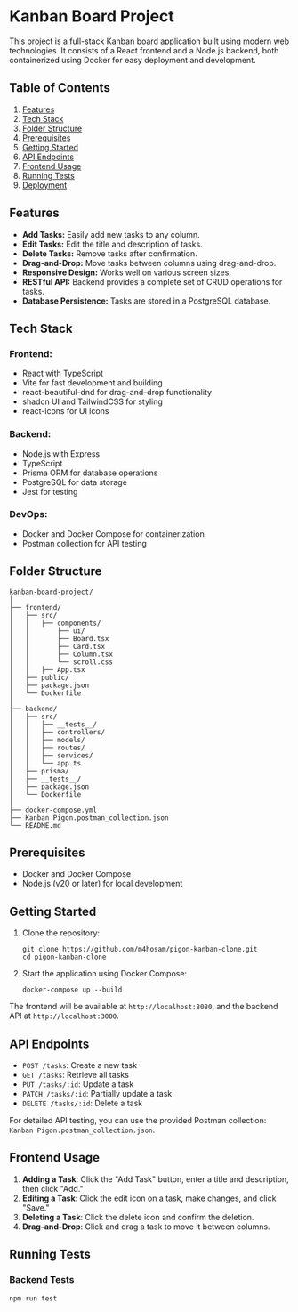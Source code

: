 # Kanban Board Project

This project is a full-stack Kanban board application built using modern web technologies. It consists of a React frontend and a Node.js backend, both containerized using Docker for easy deployment and development.

## Table of Contents

1. [Features](#features)
2. [Tech Stack](#tech-stack)
3. [Folder Structure](#folder-structure)
4. [Prerequisites](#prerequisites)
5. [Getting Started](#getting-started)
6. [API Endpoints](#api-endpoints)
7. [Frontend Usage](#frontend-usage)
8. [Running Tests](#running-tests)
9. [Deployment](#deployment)

## Features

- **Add Tasks:** Easily add new tasks to any column.
- **Edit Tasks:** Edit the title and description of tasks.
- **Delete Tasks:** Remove tasks after confirmation.
- **Drag-and-Drop:** Move tasks between columns using drag-and-drop.
- **Responsive Design:** Works well on various screen sizes.
- **RESTful API:** Backend provides a complete set of CRUD operations for tasks.
- **Database Persistence:** Tasks are stored in a PostgreSQL database.

## Tech Stack

### Frontend:

- React with TypeScript
- Vite for fast development and building
- react-beautiful-dnd for drag-and-drop functionality
- shadcn UI and TailwindCSS for styling
- react-icons for UI icons

### Backend:

- Node.js with Express
- TypeScript
- Prisma ORM for database operations
- PostgreSQL for data storage
- Jest for testing

### DevOps:

- Docker and Docker Compose for containerization
- Postman collection for API testing

## Folder Structure

```
kanban-board-project/
│
├── frontend/
│   ├── src/
│   │   ├── components/
│   │       ├── ui/
│   │       ├── Board.tsx
│   │       ├── Card.tsx
│   │       ├── Column.tsx
│   │       └── scroll.css
│   │   ├── App.tsx
│   ├── public/
│   ├── package.json
│   └── Dockerfile
│
├── backend/
│   ├── src/
│   │   ├── __tests__/
│   │   ├── controllers/
│   │   ├── models/
│   │   ├── routes/
│   │   ├── services/
│   │   └── app.ts
│   ├── prisma/
│   ├── __tests__/
│   ├── package.json
│   └── Dockerfile
│
├── docker-compose.yml
├── Kanban Pigon.postman_collection.json
└── README.md
```

## Prerequisites

- Docker and Docker Compose
- Node.js (v20 or later) for local development

## Getting Started

1. Clone the repository:

   ```
   git clone https://github.com/m4hosam/pigon-kanban-clone.git
   cd pigon-kanban-clone
   ```

2. Start the application using Docker Compose:

   ```
   docker-compose up --build
   ```

The frontend will be available at `http://localhost:8080`, and the backend API at `http://localhost:3000`.

## API Endpoints

- `POST /tasks`: Create a new task
- `GET /tasks`: Retrieve all tasks
- `PUT /tasks/:id`: Update a task
- `PATCH /tasks/:id`: Partially update a task
- `DELETE /tasks/:id`: Delete a task

For detailed API testing, you can use the provided Postman collection: `Kanban Pigon.postman_collection.json`.

## Frontend Usage

1. **Adding a Task**: Click the "Add Task" button, enter a title and description, then click "Add."
2. **Editing a Task**: Click the edit icon on a task, make changes, and click "Save."
3. **Deleting a Task**: Click the delete icon and confirm the deletion.
4. **Drag-and-Drop**: Click and drag a task to move it between columns.

## Running Tests

### Backend Tests

```
npm run test
```
